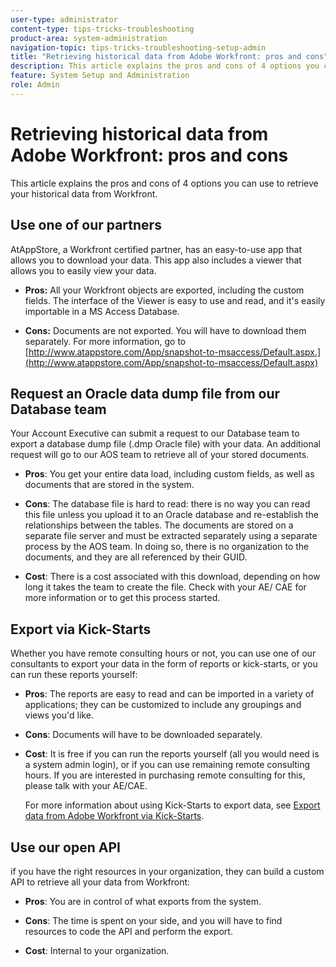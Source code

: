 ```yaml
---
user-type: administrator
content-type: tips-tricks-troubleshooting
product-area: system-administration
navigation-topic: tips-tricks-troubleshooting-setup-admin
title: "Retrieving historical data from Adobe Workfront: pros and cons"
description: This article explains the pros and cons of 4 options you can use to retrieve your historical data from Workfront.
feature: System Setup and Administration
role: Admin
---
```


# Retrieving historical data from Adobe Workfront: pros and cons

This article explains the pros and cons of 4 options you can use to retrieve your historical data from Workfront.

## Use one of our partners

AtAppStore, a Workfront certified partner, has an easy-to-use app that allows you to download your data. This app also includes a viewer that allows you to easily view your data.

* **Pros:**&nbsp;All your Workfront objects are exported, including the custom fields. The interface of the Viewer is easy to use and read, and it's easily importable in a MS Access Database.  

* **Cons:**&nbsp;Documents are not exported. You will have to download them separately. For more information, go to&nbsp; [http://www.atappstore.com/App/snapshot-to-msaccess/Default.aspx.](http://www.atappstore.com/App/snapshot-to-msaccess/Default.aspx)

## Request an Oracle data dump file from our Database team

Your Account Executive can submit a request to our Database team to export a database dump file (.dmp Oracle file) with your data. An additional request will go to our AOS team to retrieve all of your stored documents.

* **Pros**:&nbsp;You&nbsp;get your entire data load, including custom fields, as well as documents that are stored in the system.  

* **Cons**: The database file is hard to read: there is no way you can read this file unless you upload it to an Oracle database and re-establish the relationships between the tables. The documents&nbsp;are stored on a separate file server and must be extracted separately using a separate process by the AOS team. In doing so, there is no organization to the documents, and they are all referenced by their GUID.
* **Cost**:&nbsp;There is a cost associated with this download, depending on how long it takes the team to create the file. Check with your AE/ CAE for more information or to get this process started.

## Export via Kick-Starts

Whether you have remote consulting hours or not, you can use one of our consultants to export your data in the form of reports or kick-starts, or you can run these reports yourself:

* **Pros**:&nbsp;The reports are easy to read and can be imported in a variety of applications; they can be customized to include any groupings and views you'd like.  

* **Cons**:&nbsp;Documents will have to be downloaded separately.  

* **Cost**:&nbsp;It is free if you can run the reports yourself (all you would need is a system admin login), or if you can use remaining remote consulting hours. If you are interested in purchasing remote consulting for this, please talk with your AE/CAE.

  For more information about using Kick-Starts to export data, see [Export data from Adobe Workfront via Kick-Starts](../../administration-and-setup/manage-workfront/using-kick-starts/export-data-from-wf-via-kick-starts.md).

## Use our open API

if you have the right resources in your organization, they can build a custom API to retrieve all your data from Workfront:

* **Pros**:&nbsp;You are in control of what exports from the system.  

* **Cons**:&nbsp;The time is spent on your side, and you will have to find resources to code the API and perform the export.  

* **Cost**:&nbsp;Internal to your organization.

